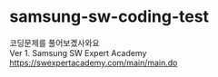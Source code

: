 # samsung-sw-coding-test

코딩문제를 풀어보곘사와요 \
Ver 1. Samsung SW Expert Academy \
https://swexpertacademy.com/main/main.do
